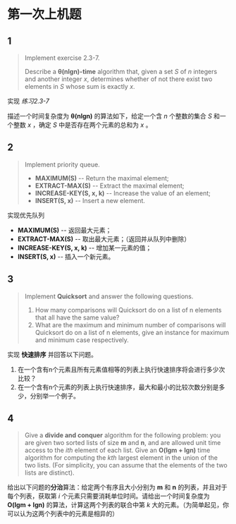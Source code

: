 # 第一次上机题

## 1

> Implement exercise 2.3-7.
> 
> Describe a **θ(nlgn)-time** algorithm that, given a set *S* of *n* integers and another integer *x*, determines whether of not there exist two elements in *S* whose sum is exactly *x*.

实现 *练习2.3-7*

描述一个时间复杂度为 **θ(nlgn)** 的算法如下，给定一个含 *n* 个整数的集合 *S* 和一个整数 *x* ，确定 *S* 中是否存在两个元素的总和为 *x* 。

## 2

> Implement priority queue.
> 
> - **MAXIMUM(S)** -- Return the maximal element;
> - **EXTRACT-MAX(S)** -- Extract the maximal element;
> - **INCREASE-KEY(S, x, k)** -- Increase the value of an element;
> - **INSERT(S, x)** -- Insert a new element.

实现优先队列

- **MAXIMUM(S)** -- 返回最大元素；
- **EXTRACT-MAX(S)** -- 取出最大元素；（返回并从队列中删除）
- **INCREASE-KEY(S, x, k)** -- 增加某一元素的值；
- **INSERT(S, x)** -- 插入一个新元素。

## 3

> Implement **Quicksort** and answer the following questions.
> 
> 1. How many comparisons will Quicksort do on a list of n elements that all have the same value?
> 2. What are the maximum and minimum number of comparisons will Quicksort do on a list of n elements, give an instance for maximum and minimum case respectively.

实现 **快速排序** 并回答以下问题。

1. 在一个含有n个元素且所有元素值相等的列表上执行快速排序将会进行多少次比较？
2. 在一个含有n个元素的列表上执行快速排序，最大和最小的比较次数分别是多少，分别举一个例子。

## 4

> Give a **divide and conquer** algorithm for the following problem: you are given two sorted lists of size **m** and **n**, and are allowed unit time access to the *ith* element of each list. Give an **O(lgm + lgn)** time algorithm for computing the *kth* largest element in the union of the two lists. (For simplicity, you can assume that the elements of the two lists are distinct).

给出以下问题的**分治**算法：给定两个有序且大小分别为 **m** 和 **n** 的列表，并且对于每个列表，获取第 *i* 个元素只需要消耗单位时间。请给出一个时间复杂度为 **O(lgm + lgn)** 的算法，计算这两个列表的联合中第 *k* 大的元素。（为简单起见，你可以认为这两个列表中的元素是相异的）
